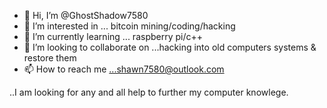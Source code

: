 - 👋 Hi, I’m @GhostShadow7580
- 👀 I’m interested in ... bitcoin mining/coding/hacking 
- 🌱 I’m currently learning ... raspberry pi/c++
- 💞️ I’m looking to collaborate on ...hacking into old computers systems & restore them
- 📫 How to reach me ...shawn7580@outlook.com

<!---
GhostShadow7580/GhostShadow7580 is a ✨beginner ✨ with computer systems `README.md` (this file) appears on your GitHub profile.
You can click the Preview link to take a look at your changes.
--->..I am looking for any and all help to further my computer knowlege.

